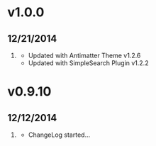 # v1.0.0
## 12/21/2014

1. [](#improved)
    * Updated with Antimatter Theme v1.2.6
    * Updated with SimpleSearch Plugin v1.2.2

# v0.9.10
## 12/12/2014

1. [](#new)
    * ChangeLog started...
